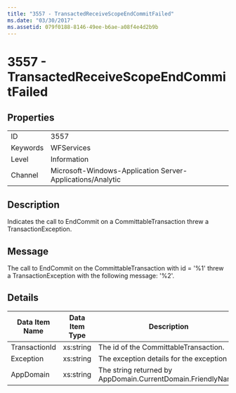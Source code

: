 ```yaml
---
title: "3557 - TransactedReceiveScopeEndCommitFailed"
ms.date: "03/30/2017"
ms.assetid: 079f0188-8146-49ee-b6ae-a08f4e4d2b9b
---
```

# 3557 - TransactedReceiveScopeEndCommitFailed
## Properties  
  
|||  
|-|-|  
|ID|3557|  
|Keywords|WFServices|  
|Level|Information|  
|Channel|Microsoft-Windows-Application Server-Applications/Analytic|  
  
## Description  
 Indicates the call to EndCommit on a CommittableTransaction threw a TransactionException.  
  
## Message  
 The call to EndCommit on the CommittableTransaction with id = '%1' threw a TransactionException with the following message: '%2'.  
  
## Details  
  
|Data Item Name|Data Item Type|Description|  
|--------------------|--------------------|-----------------|  
|TransactionId|xs:string|The id of the CommittableTransaction.|  
|Exception|xs:string|The exception details for the exception|  
|AppDomain|xs:string|The string returned by AppDomain.CurrentDomain.FriendlyName.|
